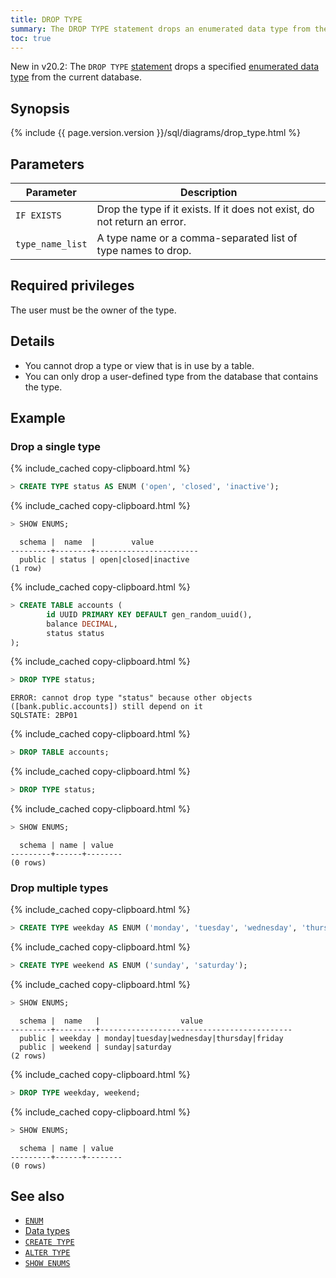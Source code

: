 ```yaml
---
title: DROP TYPE
summary: The DROP TYPE statement drops an enumerated data type from the database.
toc: true
---
```


<span class="version-tag">New in v20.2:</span> The `DROP TYPE` [statement](sql-statements.html) drops a specified [enumerated data type](enum.html) from the current database.

## Synopsis

<div>
{% include {{ page.version.version }}/sql/diagrams/drop_type.html %}
</div>

## Parameters

Parameter | Description
----------|------------
`IF EXISTS` | Drop the type if it exists. If it does not exist, do not return an error.
`type_name_list` | A type name or a comma-separated list of type names to drop.

## Required privileges

The user must be the owner of the type.

## Details

- You cannot drop a type or view that is in use by a table.
- You can only drop a user-defined type from the database that contains the type.

## Example

### Drop a single type

{% include_cached copy-clipboard.html %}
~~~ sql
> CREATE TYPE status AS ENUM ('open', 'closed', 'inactive');
~~~

{% include_cached copy-clipboard.html %}
~~~ sql
> SHOW ENUMS;
~~~

~~~
  schema |  name  |        value
---------+--------+-----------------------
  public | status | open|closed|inactive
(1 row)
~~~

{% include_cached copy-clipboard.html %}
~~~ sql
> CREATE TABLE accounts (
        id UUID PRIMARY KEY DEFAULT gen_random_uuid(),
        balance DECIMAL,
        status status
);
~~~

{% include_cached copy-clipboard.html %}
~~~ sql
> DROP TYPE status;
~~~

~~~
ERROR: cannot drop type "status" because other objects ([bank.public.accounts]) still depend on it
SQLSTATE: 2BP01
~~~

{% include_cached copy-clipboard.html %}
~~~ sql
> DROP TABLE accounts;
~~~

{% include_cached copy-clipboard.html %}
~~~ sql
> DROP TYPE status;
~~~

{% include_cached copy-clipboard.html %}
~~~ sql
> SHOW ENUMS;
~~~

~~~
  schema | name | value
---------+------+--------
(0 rows)
~~~

### Drop multiple types

{% include_cached copy-clipboard.html %}
~~~ sql
> CREATE TYPE weekday AS ENUM ('monday', 'tuesday', 'wednesday', 'thursday', 'friday');
~~~

{% include_cached copy-clipboard.html %}
~~~ sql
> CREATE TYPE weekend AS ENUM ('sunday', 'saturday');
~~~

{% include_cached copy-clipboard.html %}
~~~ sql
> SHOW ENUMS;
~~~

~~~
  schema |  name   |                  value
---------+---------+-------------------------------------------
  public | weekday | monday|tuesday|wednesday|thursday|friday
  public | weekend | sunday|saturday
(2 rows)
~~~


{% include_cached copy-clipboard.html %}
~~~ sql
> DROP TYPE weekday, weekend;
~~~

{% include_cached copy-clipboard.html %}
~~~ sql
> SHOW ENUMS;
~~~

~~~
  schema | name | value
---------+------+--------
(0 rows)
~~~

## See also

- [`ENUM`](enum.html)
- [Data types](data-types.html)
- [`CREATE TYPE`](create-type.html)
- [`ALTER TYPE`](alter-type.html)
- [`SHOW ENUMS`](show-enums.html)
